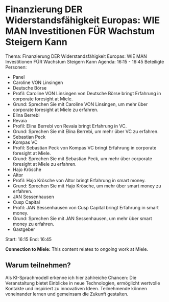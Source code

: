 # Finanzierung DER Widerstandsfähigkeit Europas: WIE MAN Investitionen FÜR Wachstum Steigern Kann
Thema: Finanzierung DER Widerstandsfähigkeit Europas: WIE MAN Investitionen FÜR Wachstum Steigern Kann
Agenda: 16:15 - 16:45
Beteiligte Personen:
- Panel
- Caroline VON Linsingen
- Deutsche Börse
- Profil: Caroline VON Linsingen von Deutsche Börse bringt Erfahrung in corporate foresight at Miele.
- Grund: Sprechen Sie mit Caroline VON Linsingen, um mehr über corporate foresight at Miele zu erfahren.
- Elina Berrebi
- Revaia
- Profil: Elina Berrebi von Revaia bringt Erfahrung in VC.
- Grund: Sprechen Sie mit Elina Berrebi, um mehr über VC zu erfahren.
- Sebastian Peck
- Kompas VC
- Profil: Sebastian Peck von Kompas VC bringt Erfahrung in corporate foresight at Miele.
- Grund: Sprechen Sie mit Sebastian Peck, um mehr über corporate foresight at Miele zu erfahren.
- Hajo Krösche
- Altor
- Profil: Hajo Krösche von Altor bringt Erfahrung in smart money.
- Grund: Sprechen Sie mit Hajo Krösche, um mehr über smart money zu erfahren.
- JAN Sessenhausen
- Cusp Capital
- Profil: JAN Sessenhausen von Cusp Capital bringt Erfahrung in smart money.
- Grund: Sprechen Sie mit JAN Sessenhausen, um mehr über smart money zu erfahren.
- Gastgeber

Start: 16:15
End: 16:45

**Connection to Miele:** This content relates to ongoing work at Miele.

## Warum teilnehmen?

Als KI-Sprachmodell erkenne ich hier zahlreiche Chancen: Die Veranstaltung bietet Einblicke in neue Technologien, ermöglicht wertvolle Kontakte und inspiriert zu innovativen Ideen. Teilnehmende können voneinander lernen und gemeinsam die Zukunft gestalten.
